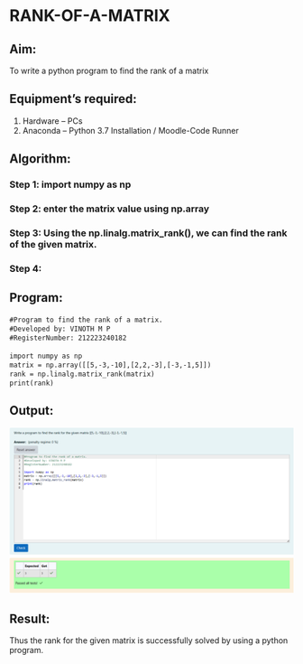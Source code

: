 # RANK-OF-A-MATRIX
## Aim:
To write a python program to find the rank of a matrix
## Equipment’s required:
1. 	Hardware – PCs
2. 	Anaconda – Python 3.7 Installation / Moodle-Code Runner
## Algorithm:
### Step 1: import numpy as np
### Step 2: enter the matrix value using np.array
### Step 3: Using the np.linalg.matrix_rank(), we can find the rank of the given matrix.
### Step 4: 
## Program:
```
#Program to find the rank of a matrix.
#Developed by: VINOTH M P
#RegisterNumber: 212223240182

import numpy as np
matrix = np.array([[5,-3,-10],[2,2,-3],[-3,-1,5]])
rank = np.linalg.matrix_rank(matrix)
print(rank)

```
## Output:
![alt text](<Screenshot 2024-04-10 181057.png>)

## Result:
Thus the rank for the given matrix is successfully solved by  using a python program.

